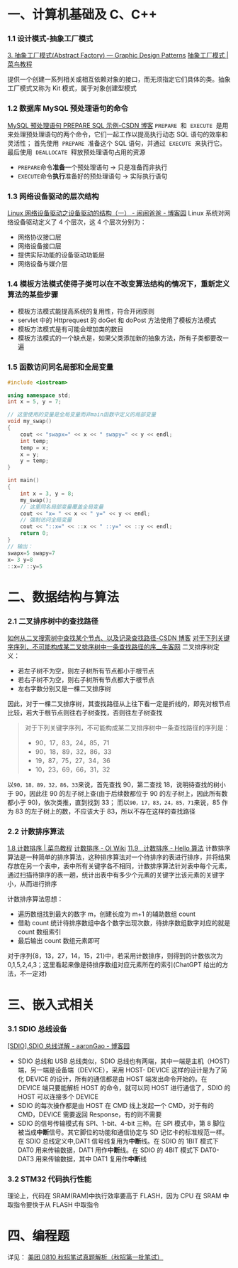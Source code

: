 # 一、计算机基础及 C、C++

### 1.1 设计模式-抽象工厂模式

[3. 抽象工厂模式(Abstract Factory) — Graphic Design Patterns](https://design-patterns.readthedocs.io/zh-cn/latest/creational_patterns/abstract_factory.html)
[抽象工厂模式 | 菜鸟教程](https://www.runoob.com/design-pattern/abstract-factory-pattern.html)

提供一个创建一系列相关或相互依赖对象的接口，而无须指定它们具体的类。抽象工厂模式又称为 Kit 模式，属于对象创建型模式

### 1.2 数据库 MySQL 预处理语句的命令

[MySQL 预处理语句 PREPARE SQL 示例-CSDN 博客](https://blog.csdn.net/a772304419/article/details/138901211)
`PREPARE`  和  `EXECUTE`  是用来处理预处理语句的两个命令，它们一起工作以提高执行动态 SQL 语句的效率和灵活性；
首先使用  `PREPARE`  准备这个 SQL 语句，并通过  `EXECUTE`  来执行它。最后使用  `DEALLOCATE`  释放预处理语句占用的资源

- `PREPARE`命令**准备**一个预处理语句 -> 只是准备而非执行
- `EXECUTE`命令**执行**准备好的预处理语句 -> 实际执行语句

### 1.3 网络设备驱动的层次结构

[Linux 网络设备驱动之设备驱动的结构（一） - 闹闹爸爸 - 博客园](https://www.cnblogs.com/wanglouxiaozi/p/13358215.html)
Linux 系统对网络设备驱动定义了 4 个层次，这 4 个层次分别为：

- 网络协议接口层
- 网络设备接口层
- 提供实际功能的设备驱动功能层
- 网络设备与媒介层

### 1.4 模板方法模式使得子类可以在不改变算法结构的情况下，重新定义算法的某些步骤

- 模板方法模式能提高系统的复用性，符合开闭原则
- servlet 中的 Httprequest 的 doGet 和 doPost 方法使用了模板方法模式
- 模板方法模式是有可能会增加类的数目
- 模板方法模式的一个缺点是，如果父类添加新的抽象方法，所有子类都要改一遍

### 1.5 函数访问同名局部和全局变量

```cpp
#include <iostream>

using namespace std;
int x = 5, y = 7;

// 这里使用的变量是全局变量而非main函数中定义的局部变量
void my_swap()
{
    cout << "swapx=" << x << " swapy=" << y << endl;
    int temp;
    temp = x;
    x = y;
    y = temp;
}

int main()
{
    int x = 3, y = 8;
    my_swap();
    // 这里同名局部变量覆盖全局变量
    cout << "x= " << x << " y=" << y << endl;
    // 强制访问全局变量
    cout << "::x=" << ::x << " ::y=" << ::y << endl;
    return 0;
}
// 输出：
swapx=5 swapy=7
x= 3 y=8
::x=7 ::y=5
```

# 二、数据结构与算法

### 2.1 二叉排序树中的查找路径

[如何从二叉搜索树中查找某个节点、以及记录查找路径-CSDN 博客](https://blog.csdn.net/qq_44750696/article/details/124509919)
[对于下列关键字序列，不可能构成某二叉排序树中一条查找路径的序\_\_牛客网](https://www.nowcoder.com/questionTerminal/bd975c7a53aa48b3ba7a7304bce79d2d?source=relative)
二叉排序树定义：

- 若左子树不为空，则左子树所有节点都小于根节点
- 若右子树不为空，则右子树所有节点都大于根节点
- 左右字数分别又是一棵二叉排序树

因此，对于一棵二叉排序树，其查找路径从上往下看一定是折线的，即先对根节点比较，若大于根节点则往右子树查找，否则往左子树查找

> 对于下列关键字序列，不可能构成某二叉排序树中一条查找路径的序列是：
>
> - 90，17，83，24，85，71
> - 90，18，89，32，86，33
> - 19，87，75，27，34，36
> - 10，23，69，66，31，32

以`90，18，89，32，86，33`来说，首先查找 90，第二查找 18，说明待查找的树小于 90，因此往 90 的左子树上查(由于后续数都位于 90 的左子树上，因此所有数都小于 90)，依次类推，直到找到 33；
而以`90，17，83，24，85，71`来说，85 作为 83 的左子树上的数，不应该大于 83，所以不存在这样的查找路径

### 2.2 计数排序算法

[1.8 计数排序 | 菜鸟教程](https://www.runoob.com/w3cnote/counting-sort.html)
[计数排序 - OI Wiki](https://oi-wiki.org/basic/counting-sort/)
[11.9   计数排序 - Hello 算法](https://www.hello-algo.com/chapter_sorting/counting_sort/)
计数排序算法是一种简单的排序算法，这种排序算法对一个待排序的表进行排序，并将结果存放在另一个表中，表中所有关键字各不相同，计数排序算法针对表中每个元素，通过扫描待排序的表一趟，统计出表中有多少个元素的关键字比该元素的关键字小，从而进行排序

计数排序算法思想：

- 遍历数组找到最大的数字 m，创建长度为 m+1 的辅助数组 count
- 借助 count 统计待排序数组中各个数字出现次数，待排序数组数字对应的就是 count 数组索引
- 最后输出 count 数组元素即可

对于序列{8，13，27，14，15，21}中，若采用计数排序，则得到的计数依次为 0,1,5,2,4,3；这里看起来像是待排序数组对应元素所在的索引(ChatGPT 给出的方法，不一定对)

# 三、嵌入式相关

### 3.1 SDIO 总线设备

[\[SDIO\].SDIO 总线详解 - aaronGao - 博客园](https://www.cnblogs.com/aaronLinux/p/11032906.html)

- SDIO 总线和 USB 总线类似，SDIO 总线也有两端，其中一端是主机（HOST）端，另一端是设备端（DEVICE），采用 HOST- DEVICE 这样的设计是为了简化 DEVICE 的设计，所有的通信都是由 HOST 端发出命令开始的。在 DEVICE 端只要能解析 HOST 的命令，就可以同 HOST 进行通信了，SDIO 的 HOST 可以连接多个 DEVICE
- SDIO 的每次操作都是由 HOST 在 CMD 线上发起一个 CMD，对于有的 CMD，DEVICE 需要返回 Response，有的则不需要
- SDIO 的信号传输模式有 SPI、1-bit、4-bit 三种。在 SPI 模式中，第 8 脚位被当成**中断**信号。其它脚位的功能和通信协定与 SD 记忆卡的标准规范一样。在 SDIO 总线定义中,DAT1 信号线复用为**中断**线。在 SDIO 的 1BIT 模式下 DAT0 用来传输数据，DAT1 用作**中断**线。在 SDIO 的 4BIT 模式下 DAT0-DAT3 用来传输数据，其中 DAT1 复用作**中断**线

### 3.2 STM32 代码执行性能

理论上，代码在 SRAM(RAM)中执行效率要高于 FLASH，因为 CPU 在 SRAM 中取指令要快于从 FLASH 中取指令

# 四、编程题

详见：
[美团 0810 秋招笔试真题解析（秋招第一批笔试）](https://mp.weixin.qq.com/s/5BaXwpLG9d--Qoto9YZybA)

